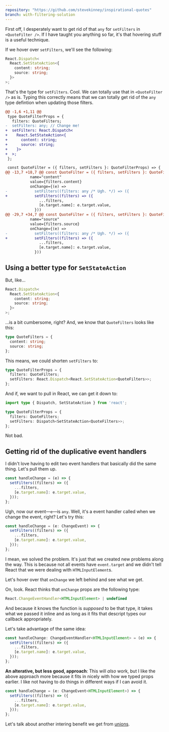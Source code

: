 ```yaml
---
repository: "https://github.com/stevekinney/inspirational-quotes"
branch: with-filtering-solution
---
```


First off, I desperately want to get rid of that `any` for `setFilters` in `<QuoteFilter />`. If I have taught you anything so far, it's that hovering stuff is a useful technique.

If we hover over `setFilters`, we'll see the following:

````ts
React.Dispatch<
  React.SetStateAction<{
    content: string;
    source: string;
  }>
>;
````

That's the type for `setFilters`. Cool. We can totally use that in `<QuoteFilter />` as is. Typing this correctly means that we can totally get rid of the `any` type defintion when updating those filters.

````diff
@@ -1,6 +1,11 @@
 type QuoteFilterProps = {
   filters: QuoteFilters;
-  setFilters: any; // Change me!
+  setFilters: React.Dispatch<
+    React.SetStateAction<{
+      content: string;
+      source: string;
+    }>
+  >;
 };

 const QuoteFilter = ({ filters, setFilters }: QuoteFilterProps) => {
@@ -13,7 +18,7 @@ const QuoteFilter = ({ filters, setFilters }: QuoteFilterProps) => {
           name="content"
           value={filters.content}
           onChange={(e) =>
-            setFilters((filters: any /* Ugh. */) => ({
+            setFilters((filters) => ({
               ...filters,
               [e.target.name]: e.target.value,
             }))
@@ -29,7 +34,7 @@ const QuoteFilter = ({ filters, setFilters }: QuoteFilterProps) => {
           name="source"
           value={filters.source}
           onChange={(e) =>
-            setFilters((filters: any /* Ugh. */) => ({
+            setFilters((filters) => ({
               ...filters,
               [e.target.name]: e.target.value,
             }))
````

## Using a better type for `SetStateAction`

But, like…

````ts
React.Dispatch<
  React.SetStateAction<{
    content: string;
    source: string;
  }>
>;
````

…is a bit cumbersome, right? And, we know that `QuoteFilters` looks like this:

````ts
type QuoteFilters = {
  content: string;
  source: string;
};
````

This means, we could shorten `setFilters` to:

````ts
type QuoteFilterProps = {
  filters: QuoteFilters;
  setFilters: React.Dispatch<React.SetStateAction<QuoteFilters>>;
};
````

And if, we want to pull in React, we can get it down to:

````ts
import type { Dispatch, SetStateAction } from 'react';

type QuoteFilterProps = {
  filters: QuoteFilters;
  setFilters: Dispatch<SetStateAction<QuoteFilters>>;
};
````

Not bad.

## Getting rid of the duplicative event handlers

I didn't love having to edit two event handlers that basically did the same thing. Let's pull them up.

````ts
const handleChange = (e) => {
  setFilters((filters) => ({
    ...filters,
    [e.target.name]: e.target.value,
  }));
};
````

Ugh, now our event—`e`—is `any`. Well, it's a event handler called when we change the event, right? Let's try this:

````ts
const handleChange = (e: ChangeEvent) => {
  setFilters((filters) => ({
    ...filters,
    [e.target.name]: e.target.value,
  }));
};
````

I mean, we solved the problem. It's just that we created new problems along the way. This is because not all events have `event.target` and we didn't tell React that we were dealing with `HTMLInputElement`s.

Let's hover over that `onChange` we left behind and see what we get.

On, look. React thinks that `onChange` props are the following type:

````ts
React.ChangeEventHandler<HTMLInputElement> | undefined
````

And because it knows the function is *supposed* to be that type, it takes what we passed it inline and as long as it fits that descript types our callback appropriately.

Let's take advantage of the same idea:

````ts
const handleChange: ChangeEventHandler<HTMLInputElement> = (e) => {
  setFilters((filters) => ({
    ...filters,
    [e.target.name]: e.target.value,
  }));
};
````

**An alterative, but less good, approach**: This will *also* work, but I like the above approach more because it fits in nicely with how we typed props earlier. I like not having to do things in different ways if I can avoid it.

````ts
const handleChange = (e: ChangeEvent<HTMLInputElement>) => {
  setFilters((filters) => ({
    ...filters,
    [e.target.name]: e.target.value,
  }));
};
````

Let's talk about another intering benefit we get from [unions](TypeScript's%20unions%20in%20React.md).
